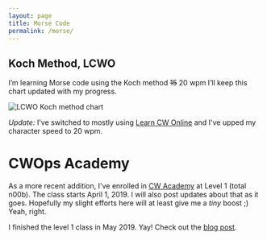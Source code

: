 ```yaml
---
layout: page
title: Morse Code
permalink: /morse/
---
```


## Koch Method, LCWO

I’m learning Morse code using the Koch method <strike>15</strike> 20 wpm I’ll keep this chart updated with my progress.

![LCWO Koch method chart](https://lcwo.net/img/koch8ce521ecccab44e5dd5be97d8fad5511.gif)

_Update:_ I've switched to mostly using [Learn CW Online](http://lcwo.net) and I've upped my character speed to 20 wpm.

# CWOps Academy

As a more recent addition, I've enrolled in [CW Academy](https://cwops.org/cw-academy-2/cw-academy/) at Level 1 (total n00b).
The class starts April 1, 2019.
I will also post updates about that as it goes.
Hopefully my slight efforts here will at least give me a _tiny_ boost ;)
Yeah, right.

I finished the level 1 class in May 2019.
Yay!
Check out the [blog post](/2019/05/23/cwacademy2.html).

